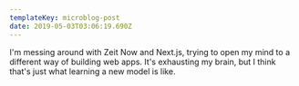 ```yaml
---
templateKey: microblog-post
date: 2019-05-03T03:06:19.690Z
---
```


I'm messing around with Zeit Now and Next.js, trying to open my mind to a different way of building web apps. It's exhausting my brain, but I think that's just what learning a new model is like.
